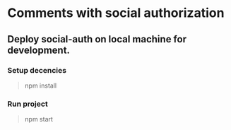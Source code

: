 # Comments with social authorization

Deploy social-auth on local machine for development.
------------------------------------------------------

### Setup decencies
> npm install


### Run project
> npm start